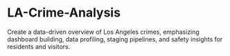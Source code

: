 # LA-Crime-Analysis
Create a data-driven overview of Los Angeles crimes, emphasizing dashboard building, data profiling, staging pipelines, and safety insights for residents and visitors.
